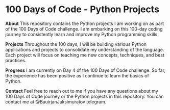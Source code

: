 # 100 Days of Code - Python Projects
**About**
This repository contains the Python projects I am working on as part of the 100 Days of Code challenge. I am embarking on this 100-day coding journey to consistently learn and improve my Python programming skills.

**Projects**
Throughout the 100 days, I will be building various Python applications and projects to consolidate my understanding of the language. Each project will focus on teaching me new concepts, techniques, and best practices.

**Progress**
I am currently on Day 4 of the 100 Days of Code challenge. So far, the experience has been positive as I continue to learn the basics of Python.

**Contact**
Feel free to reach out to me if you have any questions about my 100 Days of Code journey or the Python projects in this repository. You can contact me at @BauirjanJaksimuratov telegram.
